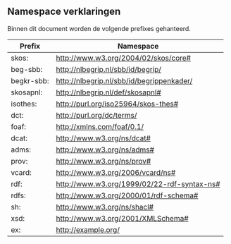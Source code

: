 ## Namespace verklaringen

Binnen dit document worden de volgende prefixes gehanteerd.

| Prefix     | Namespace                                   |
| ---------- | ------------------------------------------- |
| skos:      | http://www.w3.org/2004/02/skos/core#        |
| beg-sbb:   | http://nlbegrip.nl/sbb/id/begrip/           |
| begkr-sbb: | http://nlbegrip.nl/sbb/id/begrippenkader/   |
| skosapnl:  | http://nlbegrip.nl/def/skosapnl#            |
| isothes:   | http://purl.org/iso25964/skos-thes#         |
| dct:       | http://purl.org/dc/terms/                   |
| foaf:      | http://xmlns.com/foaf/0.1/                  |
| dcat:      | http://www.w3.org/ns/dcat#                  |
| adms:      | http://www.w3.org/ns/adms#                  |
| prov:      | http://www.w3.org/ns/prov#                  |
| vcard:     | http://www.w3.org/2006/vcard/ns#            |
| rdf:       | http://www.w3.org/1999/02/22-rdf-syntax-ns# |
| rdfs:      | http://www.w3.org/2000/01/rdf-schema#       |
| sh:        | http://www.w3.org/ns/shacl#                 |
| xsd:       | http://www.w3.org/2001/XMLSchema#           |
| ex:        | http://example.org/                         |
